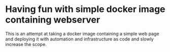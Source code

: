# Having fun with simple docker image containing webserver

This is an attempt at taking a docker image containing a simple web page and deploying it with automation and infrastructure as code and
slowly increase the scope.